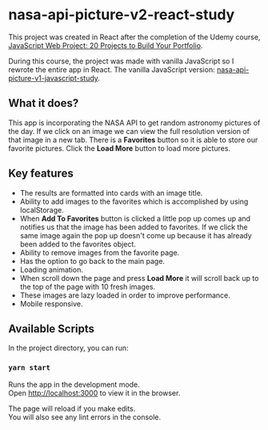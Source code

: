 # nasa-api-picture-v2-react-study

This project was created in React after the completion of the Udemy course, [JavaScript Web Project: 20 Projects to Build Your Portfolio](https://www.udemy.com/course/javascript-web-projects-to-build-your-portfolio-resume/).

During this course, the project was made with vanilla JavaScript so I rewrote the entire app in React.
The vanilla JavaScript version: [nasa-api-picture-v1-javascript-study](https://github.com/Pyon18Pyon/nasa-api-picture-v1-javascript-study).

## What it does?

This app is incorporating the NASA API to get random astronomy pictures of the day. If we click on an image we can view the full resolution version of that image in a new tab. There is a **Favorites** button so it is able to store our favorite pictures. Click the **Load More** button to load more pictures. 

## Key features

- The results are formatted into cards with an image title.
- Ability to add images to the favorites which is accomplished by using localStorage.
- When **Add To Favorites** button is clicked a little pop up comes up and notifies us that the image has been added to favorites. If we click the same image again the pop up doesn't come up because it has already been added to the favorites object.
- Ability to remove images from the favorite page.
- Has the option to go back to the main page.
- Loading animation.
- When scroll down the page and press **Load More** it will scroll back up to the top of the page with 10 fresh images.
- These images are lazy loaded in order to improve performance.
- Mobile responsive.

## Available Scripts

In the project directory, you can run:

### `yarn start`

Runs the app in the development mode.\
Open [http://localhost:3000](http://localhost:3000) to view it in the browser.

The page will reload if you make edits.\
You will also see any lint errors in the console.
